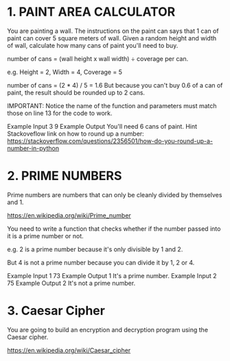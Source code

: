 # 1. PAINT AREA CALCULATOR
You are painting a wall. The instructions on the paint can says that 1 can of paint can cover 5 square meters of wall. Given a random height and width of wall, calculate how many cans of paint you'll need to buy.

number of cans = (wall height x wall width) ÷ coverage per can.

e.g. Height = 2, Width = 4, Coverage = 5

number of cans = (2 * 4) / 5
               = 1.6
But because you can't buy 0.6 of a can of paint, the result should be rounded up to 2 cans.

IMPORTANT: Notice the name of the function and parameters must match those on line 13 for the code to work.

Example Input
3
9
Example Output
You'll need 6 cans of paint.
Hint
Stackoveflow link on how to round up a number: https://stackoverflow.com/questions/2356501/how-do-you-round-up-a-number-in-python

# 2. PRIME NUMBERS
Prime numbers are numbers that can only be cleanly divided by themselves and 1.

https://en.wikipedia.org/wiki/Prime_number

You need to write a function that checks whether if the number passed into it is a prime number or not.

e.g. 2 is a prime number because it's only divisible by 1 and 2.

But 4 is not a prime number because you can divide it by 1, 2 or 4.

Example Input 1
73
Example Output 1
It's a prime number.
Example Input 2
75
Example Output 2
It's not a prime number.

# 3. Caesar Cipher
You are going to build an encryption and decryption program using the Caesar cipher.

https://en.wikipedia.org/wiki/Caesar_cipher